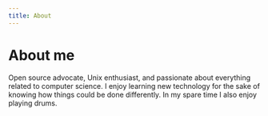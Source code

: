 ```yaml
---
title: About
---
```


# About me

Open source advocate, Unix enthusiast, and passionate about everything related to computer science. I enjoy learning new technology for the sake of knowing how things could be done differently. In my spare time I also enjoy playing drums.
